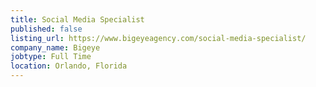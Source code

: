 ```yaml
---
title: Social Media Specialist
published: false
listing_url: https://www.bigeyeagency.com/social-media-specialist/
company_name: Bigeye
jobtype: Full Time
location: Orlando, Florida
---
```


